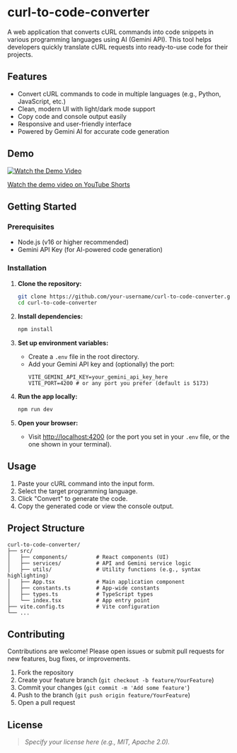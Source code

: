 # curl-to-code-converter

A web application that converts cURL commands into code snippets in various programming languages using AI (Gemini API). This tool helps developers quickly translate cURL requests into ready-to-use code for their projects.

## Features

- Convert cURL commands to code in multiple languages (e.g., Python, JavaScript, etc.)
- Clean, modern UI with light/dark mode support
- Copy code and console output easily
- Responsive and user-friendly interface
- Powered by Gemini AI for accurate code generation

## Demo

[![Watch the Demo Video](https://img.youtube.com/vi/gVKddAblvug/hqdefault.jpg)](https://www.youtube.com/shorts/gVKddAblvug)

[Watch the demo video on YouTube Shorts](https://www.youtube.com/shorts/gVKddAblvug)

## Getting Started

### Prerequisites

- Node.js (v16 or higher recommended)
- Gemini API Key (for AI-powered code generation)

### Installation

1. **Clone the repository:**
   ```bash
   git clone https://github.com/your-username/curl-to-code-converter.git
   cd curl-to-code-converter
   ```

2. **Install dependencies:**
   ```bash
   npm install
   ```

3. **Set up environment variables:**
   - Create a `.env` file in the root directory.
   - Add your Gemini API key and (optionally) the port:
     ```
     VITE_GEMINI_API_KEY=your_gemini_api_key_here
     VITE_PORT=4200 # or any port you prefer (default is 5173)
     ```

4. **Run the app locally:**
   ```bash
   npm run dev
   ```

5. **Open your browser:**
   - Visit [http://localhost:4200](http://localhost:4200) (or the port you set in your `.env` file, or the one shown in your terminal).

## Usage

1. Paste your cURL command into the input form.
2. Select the target programming language.
3. Click "Convert" to generate the code.
4. Copy the generated code or view the console output.

## Project Structure

```
curl-to-code-converter/
├── src/
│   ├── components/         # React components (UI)
│   ├── services/           # API and Gemini service logic
│   ├── utils/              # Utility functions (e.g., syntax highlighting)
│   ├── App.tsx             # Main application component
│   ├── constants.ts        # App-wide constants
│   ├── types.ts            # TypeScript types
│   └── index.tsx           # App entry point
├── vite.config.ts          # Vite configuration
└── ...
```

## Contributing

Contributions are welcome! Please open issues or submit pull requests for new features, bug fixes, or improvements.

1. Fork the repository
2. Create your feature branch (`git checkout -b feature/YourFeature`)
3. Commit your changes (`git commit -m 'Add some feature'`)
4. Push to the branch (`git push origin feature/YourFeature`)
5. Open a pull request

## License

> _Specify your license here (e.g., MIT, Apache 2.0)._
